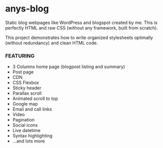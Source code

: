 # anys-blog

Static blog webpages like WordPress
and blogspot created by me. This is
perfectly HTML and raw CSS (without any
framework, built from scratch).

This project demonstrates how to write
organized stylesheets optimally (without
redundancy) and clean HTML code.

### FEATURING
<ul>
<li>3 Columns home page (blogpost listing
and summary)</li>
<li>Post page</li>
<li>CDN</li>
<li>CSS Flexbox</li>
<li>Sticky header</li>
<li>Parallax scroll</li>
<li>Animated scroll to top</li>
<li>Google map</li>
<li>Email and call links</li>
<li>Video</li>
<li>Pagination</li>
<li>Social icons</li>
<li>Live datetime</li>
<li>Syntax highlighting</li>
<li>...and lots more</li>
</ul>
